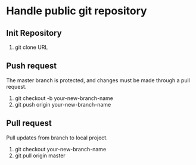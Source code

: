 # Handle public git repository
## Init Repository
1. git clone URL

## Push request
The master branch is protected, and changes must be made through a pull request.
1. git checkout -b your-new-branch-name
2. git push origin your-new-branch-name

## Pull request
Pull updates from branch to local project.
1. git checkout your-new-branch-name
2. git pull origin master